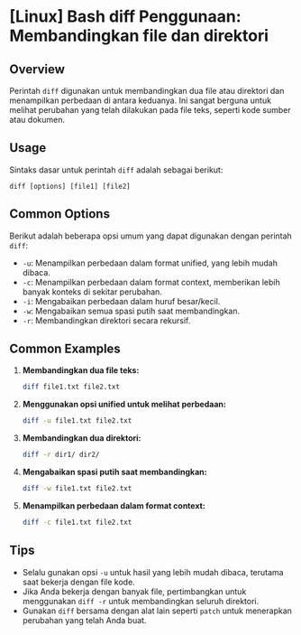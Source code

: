 # [Linux] Bash diff Penggunaan: Membandingkan file dan direktori

## Overview
Perintah `diff` digunakan untuk membandingkan dua file atau direktori dan menampilkan perbedaan di antara keduanya. Ini sangat berguna untuk melihat perubahan yang telah dilakukan pada file teks, seperti kode sumber atau dokumen.

## Usage
Sintaks dasar untuk perintah `diff` adalah sebagai berikut:

```
diff [options] [file1] [file2]
```

## Common Options
Berikut adalah beberapa opsi umum yang dapat digunakan dengan perintah `diff`:

- `-u`: Menampilkan perbedaan dalam format unified, yang lebih mudah dibaca.
- `-c`: Menampilkan perbedaan dalam format context, memberikan lebih banyak konteks di sekitar perubahan.
- `-i`: Mengabaikan perbedaan dalam huruf besar/kecil.
- `-w`: Mengabaikan semua spasi putih saat membandingkan.
- `-r`: Membandingkan direktori secara rekursif.

## Common Examples

1. **Membandingkan dua file teks:**
   ```bash
   diff file1.txt file2.txt
   ```

2. **Menggunakan opsi unified untuk melihat perbedaan:**
   ```bash
   diff -u file1.txt file2.txt
   ```

3. **Membandingkan dua direktori:**
   ```bash
   diff -r dir1/ dir2/
   ```

4. **Mengabaikan spasi putih saat membandingkan:**
   ```bash
   diff -w file1.txt file2.txt
   ```

5. **Menampilkan perbedaan dalam format context:**
   ```bash
   diff -c file1.txt file2.txt
   ```

## Tips
- Selalu gunakan opsi `-u` untuk hasil yang lebih mudah dibaca, terutama saat bekerja dengan file kode.
- Jika Anda bekerja dengan banyak file, pertimbangkan untuk menggunakan `diff -r` untuk membandingkan seluruh direktori.
- Gunakan `diff` bersama dengan alat lain seperti `patch` untuk menerapkan perubahan yang telah Anda buat.